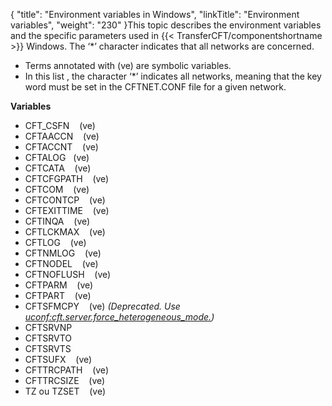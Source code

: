 {
    "title": "Environment  variables in Windows",
    "linkTitle": "Environment variables",
    "weight": "230"
}This topic describes the environment
variables and the specific parameters used in {{< TransferCFT/componentshortname  >}} Windows. The ‘\*’ character indicates that all networks are concerned.

- Terms annotated with (ve) are symbolic variables.
- In this list , the character ‘\*’ indicates all networks, meaning that the key word must be set in the CFTNET.CONF file for a given
    network.

**Variables**

- CFT\_CSFN    (ve)
- CFTAACCN    (ve)
- CFTACCNT    (ve)
- CFTALOG   (ve)
- CFTCATA    (ve)
- CFTCFGPATH    (ve)
- CFTCOM    (ve)
- CFTCONTCP    (ve)
- CFTEXITTIME    (ve)
- CFTINQA    (ve)
- CFTLCKMAX    (ve)
- CFTLOG    (ve)
- CFTNMLOG    (ve)
- CFTNODEL    (ve)
- CFTNOFLUSH    (ve)
- CFTPARM    (ve)
- CFTPART    (ve)
- CFTSFMCPY    (ve) *(Deprecated. Use [uconf:cft.server.force\_heterogeneous\_mode.](../../../../../admin_intro/uconf/uconf_heterogeneous_mode))*
- CFTSRVNP
- CFTSRVTO
- CFTSRVTS
- CFTSUFX    (ve)
- CFTTRCPATH    (ve)
- CFTTRCSIZE    (ve)
- TZ ou TZSET    (ve)
